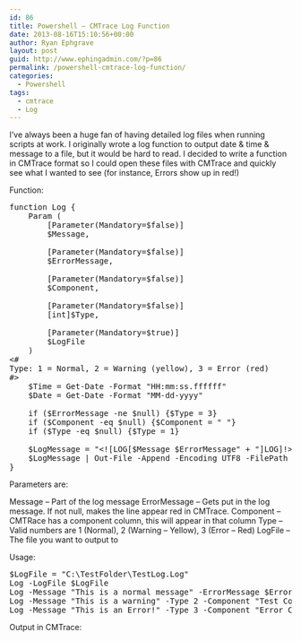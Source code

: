 ```yaml
---
id: 86
title: Powershell – CMTrace Log Function
date: 2013-08-16T15:10:56+00:00
author: Ryan Ephgrave
layout: post
guid: http://www.ephingadmin.com/?p=86
permalink: /powershell-cmtrace-log-function/
categories:
  - Powershell
tags:
  - cmtrace
  - Log
---
```

I’ve always been a huge fan of having detailed log files when running scripts at work. I originally wrote a log function to output date &amp; time &amp; message to a file, but it would be hard to read. I decided to write a function in CMTrace format so I could open these files with CMTrace and quickly see what I wanted to see (for instance, Errors show up in red!)

Function:
<pre class="lang:ps decode:true">function Log {
    Param (
		[Parameter(Mandatory=$false)]
		$Message,
 
		[Parameter(Mandatory=$false)]
		$ErrorMessage,
 
		[Parameter(Mandatory=$false)]
		$Component,
 
		[Parameter(Mandatory=$false)]
		[int]$Type,
		
		[Parameter(Mandatory=$true)]
		$LogFile
	)
&lt;#
Type: 1 = Normal, 2 = Warning (yellow), 3 = Error (red)
#&gt;
	$Time = Get-Date -Format "HH:mm:ss.ffffff"
	$Date = Get-Date -Format "MM-dd-yyyy"
 
	if ($ErrorMessage -ne $null) {$Type = 3}
	if ($Component -eq $null) {$Component = " "}
	if ($Type -eq $null) {$Type = 1}
 
	$LogMessage = "&lt;![LOG[$Message $ErrorMessage" + "]LOG]!&gt;&lt;time=`"$Time`" date=`"$Date`" component=`"$Component`" context=`"`" type=`"$Type`" thread=`"`" file=`"`"&gt;"
	$LogMessage | Out-File -Append -Encoding UTF8 -FilePath $LogFile
}</pre>
Parameters are:

Message – Part of the log message
ErrorMessage – Gets put in the log message. If not null, makes the line appear red in CMTrace.
Component – CMTRace has a component column, this will appear in that column
Type – Valid numbers are 1 (Normal), 2 (Warning – Yellow), 3 (Error – Red)
LogFile – The file you want to output to

Usage:
<pre class="lang:ps decode:true">$LogFile = "C:\TestFolder\TestLog.Log"
Log -LogFile $LogFile
Log -Message "This is a normal message" -ErrorMessage $Error -LogFile $LogFile
Log -Message "This is a warning" -Type 2 -Component "Test Component" -LogFile $LogFile
Log -Message "This is an Error!" -Type 3 -Component "Error Component" -LogFile $LogFile</pre>
Output in CMTrace:
<p id="mjhbhPP"><img class="alignnone size-full wp-image-87 " src="http://www.ephingadmin.com/wp-content/uploads/2015/11/img_564c94ee7e354.png" alt="" /></p>